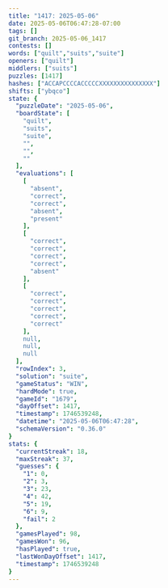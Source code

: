 ```yaml
---
title: "1417: 2025-05-06"
date: 2025-05-06T06:47:28-07:00
tags: []
git_branch: 2025-05-06_1417
contests: []
words: ["quilt","suits","suite"]
openers: ["quilt"]
middlers: ["suits"]
puzzles: [1417]
hashes: ["ACCAPCCCCACCCCCXXXXXXXXXXXXXXX"]
shifts: ["ybqco"]
state: {
  "puzzleDate": "2025-05-06",
  "boardState": [
    "quilt",
    "suits",
    "suite",
    "",
    "",
    ""
  ],
  "evaluations": [
    [
      "absent",
      "correct",
      "correct",
      "absent",
      "present"
    ],
    [
      "correct",
      "correct",
      "correct",
      "correct",
      "absent"
    ],
    [
      "correct",
      "correct",
      "correct",
      "correct",
      "correct"
    ],
    null,
    null,
    null
  ],
  "rowIndex": 3,
  "solution": "suite",
  "gameStatus": "WIN",
  "hardMode": true,
  "gameId": "1679",
  "dayOffset": 1417,
  "timestamp": 1746539248,
  "datetime": "2025-05-06T06:47:28",
  "schemaVersion": "0.36.0"
}
stats: {
  "currentStreak": 18,
  "maxStreak": 37,
  "guesses": {
    "1": 0,
    "2": 3,
    "3": 23,
    "4": 42,
    "5": 19,
    "6": 9,
    "fail": 2
  },
  "gamesPlayed": 98,
  "gamesWon": 96,
  "hasPlayed": true,
  "lastWonDayOffset": 1417,
  "timestamp": 1746539248
}
---
```

<!-- more -->
